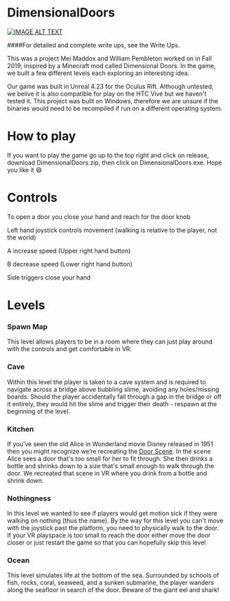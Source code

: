 # DimensionalDoors

[![IMAGE ALT TEXT](http://img.youtube.com/vi/yegCryR3d_E/0.jpg)](http://www.youtube.com/watch?v=yegCryR3d_E "Dimensional Doors VR")

####For detailed and complete write ups, see the Write Ups.


This was a project Mei Maddox and William Pembleton worked on in Fall 2019, inspired by a Minecraft mod called Dimensional Doors. In the game, we built a few different levels each exploring an interesting idea. 

Our game was built in Unreal 4.23 for the Oculus Rift. Although untested, we belive it is also compatible for play on the HTC Vive but we haven't tested it. This project was built on Windows, therefore we are unsure if the binaries would need to be recompiled if run on a different operating system.

# How to play 
If you want to play the game go up to the top right and click on release, download DimensionalDoors.zip, then click on DimensionalDoors.exe. Hope you like it :smile:

# Controls 
To open a door you close your hand and reach for the door knob

Left hand joystick controls movement (walking is relative to the player, not the world)

A increase speed (Upper right hand button)

B decrease speed (Lower right hand button)

Side triggers close your hand

# Levels

### Spawn Map 
This level allows players to be in a room where they can just play around with the controls and get comfortable in VR.
### Cave 
Within this level the player is taken to a cave system and is required to navigate across a bridge above bubbling slime, avoiding any holes/missing boards. Should the player accidentally fall through a gap in the bridge or off it entirely, they would hit the slime and trigger their death - respawn at the beginning of the level. 

### Kitchen
If you’ve seen the old Alice in Wonderland movie Disney released in 1951 then you might recognize we’re recreating the [Door Scene](https://www.youtube.com/watch?v=di7dZwidXZU). In the scene Alice sees a door that's too small for her to fit through. She then drinks a bottle and shrinks down to a size that's small enough to walk through the door. We recreated that scene in VR where you drink from a bottle and shrink down.
### Nothingness
In this level we wanted to see if players would get motion sick if they were walking on nothing (thus the name). By the way for this level you can't move with the joystick past the platform, you need to physically walk to the door. If your VR playspace is too small to reach the door either move the door closer or just restart the game so that you can hopefully skip this level
### Ocean
This level simulates life at the bottom of the sea. Surrounded by schools of fish, rocks, coral, seaweed, and a sunken submarine, the player wanders along the seafloor in search of the door. Beware of the giant eel and shark!

